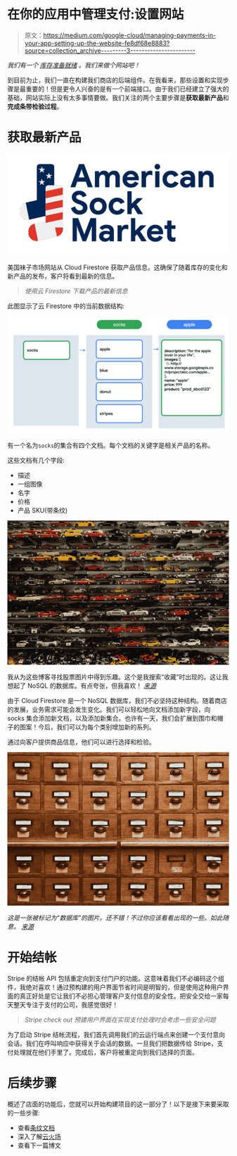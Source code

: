 # 在你的应用中管理支付:设置网站

> 原文：<https://medium.com/google-cloud/managing-payments-in-your-app-setting-up-the-website-fe8df68e8883?source=collection_archive---------3----------------------->

*我们有一个* [*库存准备就绪*](https://bit.ly/3ibYBTq) *。我们来做个网站吧！*

到目前为止，我们一直在构建我们商店的后端组件。在我看来，那些设置和实现步骤是最重要的！但是更令人兴奋的是有一个前端接口。由于我们已经建立了强大的基础，网站实际上没有太多事情要做。我们关注的两个主要步骤是**获取最新产品**和**完成条带检验过程**。

# 获取最新产品

![](img/8e029d07ca0ddf2ff48e7fe2c42582e5.png)

美国袜子市场网站从 Cloud Firestore 获取产品信息。这确保了随着库存的变化和新产品的发布，客户将看到最新的信息。

> *使用云 Firestore 下载产品的最新信息*

此图显示了云 Firestore 中的当前数据结构:

![](img/e4a5c552fc44b17cdb7760ac61183af2.png)

有一个名为`socks`的集合有四个文档。每个文档的关键字是相关产品的名称。

这些文档有几个字段:

*   描述
*   一组图像
*   名字
*   价格
*   产品 SKU(带条纹)

![](img/6405f8c10664238d2801efc6c01d0bb1.png)

我从为这些博客寻找股票图片中得到乐趣。这个是我搜索“收藏”时出现的。这让我想起了 NoSQL 的数据库。有点夸张，但我喜欢！ [*来源*](https://images.unsplash.com/photo-1515281239448-2abe329fe5e5?ixlib=rb-1.2.1&ixid=eyJhcHBfaWQiOjEyMDd9&auto=format&fit=crop&w=1969&q=80)

由于 Cloud Firestore 是一个 NoSQL 数据库，我们不必坚持这种结构。随着商店的发展，业务需求可能会发生变化。我们可以轻松地向文档添加新字段，向 socks 集合添加新文档，以及添加新集合。也许有一天，我们会扩展到围巾和帽子的图案！今后，我们可以为每个类别增加新的系列。

通过向客户提供商品信息，他们可以进行选择和检验。

![](img/4f52324fda68f029b86147862fa3daad.png)

*这是一张被标记为“数据库”的图片。还不错！不过你应该看看出现的一些。如此随意。* [*来源*](https://images.unsplash.com/photo-1544383835-bda2bc66a55d?ixlib=rb-1.2.1&ixid=eyJhcHBfaWQiOjEyMDd9&auto=format&fit=crop&w=1621&q=80)

# 开始结帐

Stripe 的结帐 API 包括重定向到支付门户的功能。这意味着我们不必编码这个组件，我绝对喜欢！通过预构建的用户界面节省时间是明智的，但是使用这种用户界面的真正好处是它让我们不必担心管理客户支付信息的安全性。把安全交给一家每天整天专注于支付的公司，我感觉很好！

> *Stripe check out 预建用户界面在实现支付处理时会考虑一些安全问题*

为了启动 Stripe 结帐流程，我们首先调用我们的云运行端点来创建一个支付意向会话。我们在呼叫响应中获得关于会话的数据。一旦我们把数据传给 Stripe，支付处理就在他们手里了。完成后，客户将被重定向到我们选择的页面。

# 后续步骤

概述了店面的功能后，您就可以开始构建项目的这一部分了！以下是接下来要采取的一些步骤:

*   查看[条纹文档](https://stripe.com/docs)
*   深入了解[云火场](https://firebase.google.com/docs/firestore)
*   查看下一篇博文